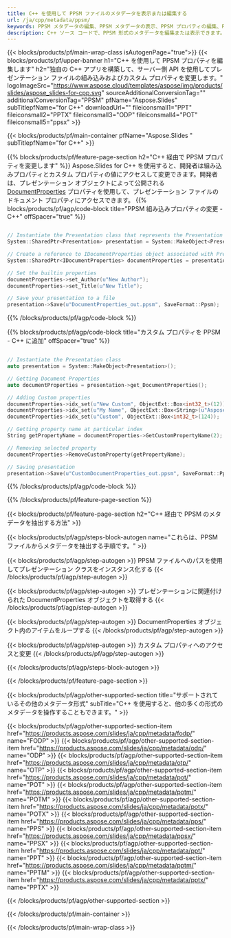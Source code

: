 ```yaml
---
title: C++ を使用して PPSM ファイルのメタデータを表示または編集する
url: /ja/cpp/metadata/ppsm/
keywords: PPSM メタデータの編集、PPSM メタデータの表示、PPSM プロパティの編集、PPSM プロパティの表示
description: C++ ソース コードで、PPSM 形式のメタデータを編集または表示できます。
---
```


{{< blocks/products/pf/main-wrap-class isAutogenPage="true">}}
{{< blocks/products/pf/upper-banner h1="C++ を使用して PPSM プロパティを編集します" h2="独自の C++ アプリを構築して、サーバー側 API を使用してプレゼンテーション ファイルの組み込みおよびカスタム プロパティを変更します。" logoImageSrc="https://www.aspose.cloud/templates/aspose/img/products/slides/aspose_slides-for-cpp.svg" sourceAdditionalConversionTag="" additionalConversionTag="PPSM" pfName="Aspose.Slides" subTitlepfName="for C++" downloadUrl="" fileiconsmall1="PPT" fileiconsmall2="PPTX" fileiconsmall3="ODP" fileiconsmall4="POT" fileiconsmall5="ppsx" >}}

{{< blocks/products/pf/main-container pfName="Aspose.Slides " subTitlepfName="for C++" >}}

{{% blocks/products/pf/feature-page-section  h2="C++ 経由で PPSM プロパティを変更します" %}}
Aspose.Slides for C++ を使用すると、開発者は組み込みプロパティとカスタム プロパティの値にアクセスして変更できます。開発者は、プレゼンテーション オブジェクトによって公開される [DocumentProperties](https://reference.aspose.com/slides/cpp/aspose.slides/documentproperties/) プロパティを使用して、プレゼンテーション ファイルのドキュメント プロパティにアクセスできます。
{{% blocks/products/pf/agp/code-block title="PPSM 組み込みプロパティの変更 - C++" offSpacer="true" %}}

```cpp

// Instantiate the Presentation class that represents the Presentation
System::SharedPtr<Presentation> presentation = System::MakeObject<Presentation>(u"presentation.ppsm");

// Create a reference to IDocumentProperties object associated with Presentation
System::SharedPtr<IDocumentProperties> documentProperties = presentation->get_DocumentProperties();

// Set the builtin properties
documentProperties->set_Author(u"New Author");
documentProperties->set_Title(u"New Title");

// Save your presentation to a file
presentation->Save(u"DocumentProperties_out.ppsm", SaveFormat::Ppsm);
```

{{% /blocks/products/pf/agp/code-block %}}

{{% blocks/products/pf/agp/code-block title="カスタム プロパティを PPSM - C++ に追加" offSpacer="true" %}}

```cpp

// Instantiate the Presentation class
auto presentation = System::MakeObject<Presentation>();

// Getting Document Properties
auto documentProperties = presentation->get_DocumentProperties();

// Adding Custom properties
documentProperties->idx_set(u"New Custom", ObjectExt::Box<int32_t>(12));
documentProperties->idx_set(u"My Name", ObjectExt::Box<String>(u"Aspose Metadata Editor"));
documentProperties->idx_set(u"Custom", ObjectExt::Box<int32_t>(124));

// Getting property name at particular index
String getPropertyName = documentProperties->GetCustomPropertyName(2);

// Removing selected property
documentProperties->RemoveCustomProperty(getPropertyName);

// Saving presentation
presentation->Save(u"CustomDocumentProperties_out.ppsm", SaveFormat::Ppsm);
```

{{% /blocks/products/pf/agp/code-block %}}

{{% /blocks/products/pf/feature-page-section %}}

{{< blocks/products/pf/feature-page-section  h2="C++ 経由で PPSM のメタデータを抽出する方法" >}}

{{< blocks/products/pf/agp/steps-block-autogen name="これらは、PPSM ファイルからメタデータを抽出する手順です。" >}}

{{< blocks/products/pf/agp/step-autogen >}}
PPSM ファイルへのパスを使用してプレゼンテーション クラスをインスタンス化する
{{< /blocks/products/pf/agp/step-autogen >}}

{{< blocks/products/pf/agp/step-autogen >}}
プレゼンテーションに関連付けられた DocumentProperties オブジェクトを取得する
{{< /blocks/products/pf/agp/step-autogen >}}

{{< blocks/products/pf/agp/step-autogen >}}
DocumentProperties オブジェクト内のアイテムをループする
{{< /blocks/products/pf/agp/step-autogen >}}

{{< blocks/products/pf/agp/step-autogen >}}
カスタム プロパティへのアクセスと変更
{{< /blocks/products/pf/agp/step-autogen >}}

{{< /blocks/products/pf/agp/steps-block-autogen >}}

{{< /blocks/products/pf/feature-page-section >}}

{{< blocks/products/pf/agp/other-supported-section title="サポートされているその他のメタデータ形式" subTitle="C++ を使用すると、他の多くの形式のメタデータを操作することもできます。" >}}

{{< blocks/products/pf/agp/other-supported-section-item href="https://products.aspose.com/slides/ja/cpp/metadata/fodp/" name="FODP" >}}
{{< blocks/products/pf/agp/other-supported-section-item href="https://products.aspose.com/slides/ja/cpp/metadata/odp/" name="ODP" >}}
{{< blocks/products/pf/agp/other-supported-section-item href="https://products.aspose.com/slides/ja/cpp/metadata/otp/" name="OTP" >}}
{{< blocks/products/pf/agp/other-supported-section-item href="https://products.aspose.com/slides/ja/cpp/metadata/pot/" name="POT" >}}
{{< blocks/products/pf/agp/other-supported-section-item href="https://products.aspose.com/slides/ja/cpp/metadata/potm/" name="POTM" >}}
{{< blocks/products/pf/agp/other-supported-section-item href="https://products.aspose.com/slides/ja/cpp/metadata/potx/" name="POTX" >}}
{{< blocks/products/pf/agp/other-supported-section-item href="https://products.aspose.com/slides/ja/cpp/metadata/pps/" name="PPS" >}}
{{< blocks/products/pf/agp/other-supported-section-item href="https://products.aspose.com/slides/ja/cpp/metadata/ppsx/" name="PPSX" >}}
{{< blocks/products/pf/agp/other-supported-section-item href="https://products.aspose.com/slides/ja/cpp/metadata/ppt/" name="PPT" >}}
{{< blocks/products/pf/agp/other-supported-section-item href="https://products.aspose.com/slides/ja/cpp/metadata/pptm/" name="PPTM" >}}
{{< blocks/products/pf/agp/other-supported-section-item href="https://products.aspose.com/slides/ja/cpp/metadata/pptx/" name="PPTX" >}}


{{< /blocks/products/pf/agp/other-supported-section >}}

{{< /blocks/products/pf/main-container >}}
    
{{< /blocks/products/pf/main-wrap-class >}}